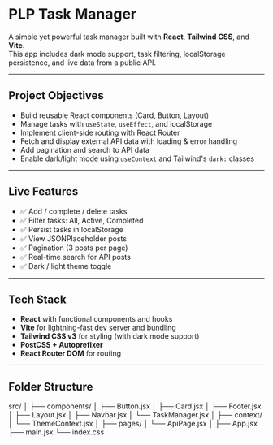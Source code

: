 # PLP Task Manager

A simple yet powerful task manager built with **React**, **Tailwind CSS**, and **Vite**.  
This app includes dark mode support, task filtering, localStorage persistence, and live data from a public API.

---

## Project Objectives

- Build reusable React components (Card, Button, Layout)
- Manage tasks with `useState`, `useEffect`, and localStorage
- Implement client-side routing with React Router
- Fetch and display external API data with loading & error handling
- Add pagination and search to API data
- Enable dark/light mode using `useContext` and Tailwind's `dark:` classes

---

## Live Features

- ✅ Add / complete / delete tasks
- ✅ Filter tasks: All, Active, Completed
- ✅ Persist tasks in localStorage
- ✅ View JSONPlaceholder posts
- ✅ Pagination (3 posts per page)
- ✅ Real-time search for API posts
- ✅ Dark / light theme toggle

---

## Tech Stack

- **React** with functional components and hooks
- **Vite** for lightning-fast dev server and bundling
- **Tailwind CSS v3** for styling (with dark mode support)
- **PostCSS + Autoprefixer**
- **React Router DOM** for routing

---

## Folder Structure

src/
│
├── components/
│ ├── Button.jsx
│ ├── Card.jsx
│ ├── Footer.jsx
│ ├── Layout.jsx
│ ├── Navbar.jsx
│ └── TaskManager.jsx
│
├── context/
│ └── ThemeContext.jsx
│
├── pages/
│ └── ApiPage.jsx
│
├── App.jsx
├── main.jsx
└── index.css
